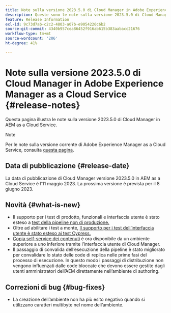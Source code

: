 ```yaml
---
title: Note sulla versione 2023.5.0 di Cloud Manager in Adobe Experience Manager as a Cloud Service
description: Queste sono le note sulla versione 2023.5.0 di Cloud Manager in AEM as a Cloud Service.
feature: Release Information
exl-id: 9c73d7ab-c2c2-4803-a07b-e9054220c6b2
source-git-commit: 4340b957cea86452f916ab615b383aabacc21676
workflow-type: tm+mt
source-wordcount: '206'
ht-degree: 41%

---
```



# Note sulla versione 2023.5.0 di Cloud Manager in Adobe Experience Manager as a Cloud Service {#release-notes}

Questa pagina illustra le note sulla versione 2023.5.0 di Cloud Manager in AEM as a Cloud Service.

>[!NOTE]
>
>Per le note sulla versione corrente di Adobe Experience Manager as a Cloud Service, consulta [questa pagina](/help/release-notes/release-notes-cloud/release-notes-current.md).

## Data di pubblicazione {#release-date}

La data di pubblicazione di Cloud Manager versione 2023.5.0 in AEM as a Cloud Service è l’11 maggio 2023. La prossima versione è prevista per il 8 giugno 2023.

## Novità {#what-is-new}

* Il supporto per i test di prodotto, funzionali e interfaccia utente è stato esteso a [test della pipeline non di produzione.](/help/implementing/cloud-manager/configuring-pipelines/configuring-non-production-pipelines.md)
* Oltre ad abilitare i test a monte, [Il supporto per i test dell’interfaccia utente è stato esteso ai test Cypress.](/help/implementing/cloud-manager/ui-testing.md)
* [Copia self-service dei contenuti](/help/implementing/developing/tools/content-copy.md) è ora disponibile da un ambiente superiore a uno inferiore tramite l’interfaccia utente di Cloud Manager.
* Il passaggio di convalida dell’esecuzione della pipeline è stato migliorato per convalidare lo stato delle code di replica nelle prime fasi del processo di esecuzione. In questo modo i passaggi di distribuzione non vengono influenzati dalle code bloccate che devono essere gestite dagli utenti amministratori dell’AEM direttamente nell’ambiente di authoring.

## Correzioni di bug {#bug-fixes}

* La creazione dell’ambiente non ha più esito negativo quando si utilizzano caratteri multibyte nel nome dell’ambiente.
